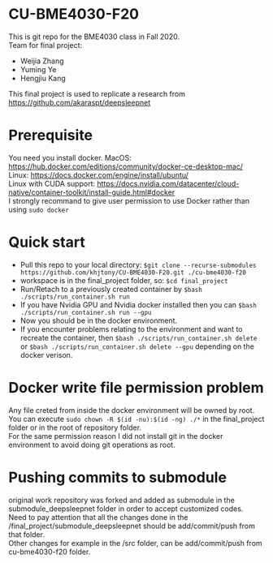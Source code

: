 # CU-BME4030-F20
This is git repo for the BME4030 class in Fall 2020. \
Team for final project:
- Weijia Zhang
- Yuming Ye
- Hengjiu Kang

This final project is used to replicate a research from https://github.com/akaraspt/deepsleepnet
# Prerequisite
You need you install docker. 
MacOS: https://hub.docker.com/editions/community/docker-ce-desktop-mac/ \
Linux: https://docs.docker.com/engine/install/ubuntu/ \
Linux with CUDA support: https://docs.nvidia.com/datacenter/cloud-native/container-toolkit/install-guide.html#docker \
I strongly recommand to give user permission to use Docker rather than using `sudo docker`

# Quick start
* Pull this repo to your local directory: `$git clone --recurse-submodules https://github.com/khjtony/CU-BME4030-F20.git ./cu-bme4030-f20`
* workspace is in the final_project folder, so: `$cd final_project`
* Run/Retach to a previously created container by `$bash ./scripts/run_container.sh run`
* If you have Nvidia GPU and Nvidia docker installed then you can `$bash ./scripts/run_container.sh run --gpu`
* Now you should be in the docker environment.
* If you encounter problems relating to the environment and want to recreate the container, then `$bash ./scripts/run_container.sh delete` or `$bash ./scripts/run_container.sh delete --gpu` depending on the docker verison.

# Docker write file permission problem
Any file creted from inside the docker environment will be owned by root. \
You can execute `sudo chown -R $(id -nu):$(id -ng) ./*` in the final_project folder or in the root of repository folder. \
For the same permission reason I did not install git in the docker environment to avoid doing git operations as root.

# Pushing commits to submodule
original work repository was forked and added as submodule in the submodule_deepsleepnet folder in order to accept customized codes. \
Need to pay attention that all the changes done in the /final_project/submodule_deepsleepnet should be add/commit/push from that folder. \
Other changes for example in the /src folder, can be add/commit/push from cu-bme4030-f20 folder. 
